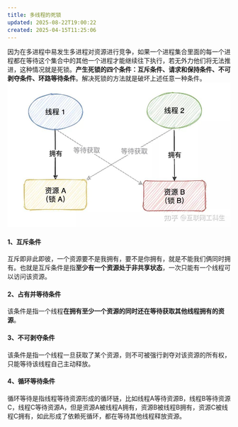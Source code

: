 ```yaml
---
title: 多线程的死锁
updated: 2025-08-22T19:00:22
created: 2025-04-15T11:25:06
---
```


因为在多进程中易发生多进程对资源进行竞争，如果一个进程集合里面的每一个进程都在等待这个集合中的其他一个进程才能继续往下执行，若无外力他们将无法推进，这种情况就是死锁。**产生死锁的四个条件：互斥条件、请求和保持条件、不可剥夺条件、环路等待条件**。解决死锁的方法就是破坏上述任意一种条件。
![image1](../../../resources/5fa04206ab3d4320a8c5ef42dc03a307.jpg)
#### 1、互斥条件
互斥即非此即彼，一个资源要不是我拥有，要不是你拥有，就是不能我们俩同时拥有。也就是互斥条件是指**至少有一个资源处于非共享状态**，一次只能有一个线程可以访问该资源。

#### 2、占有并等待条件
该条件是指一个线程**在拥有至少一个资源的同时还在等待获取其他线程拥有的资源**。

#### 3、不可剥夺条件
该条件是指一个线程一旦获取了某个资源，则不可被强行剥夺对该资源的所有权，只能等待该线程自己主动释放。
#### 4、循环等待条件
循环等待是指线程等待资源形成的循环链，比如线程A等待资源B，线程B等待资源C，线程C等待资源A，但是资源A被线程A拥有，资源B被线程B拥有，资源C被线程C拥有，如此形成了依赖死循环，都在等待其他线程释放资源。

